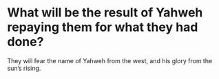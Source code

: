 # What will be the result of Yahweh repaying them for what they had done?

They will fear the name of Yahweh from the west, and his glory from the sun’s rising.

